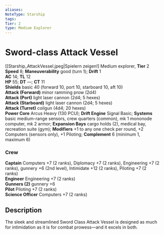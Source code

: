 ```yaml
---
aliases: 
NoteType: Starship
tags: 
Tier: 2
type: Medium Explorer
---
```


# Sword-class Attack Vessel

[[Starship_AttackVessel.jpeg|Spielern zeigen!]
Medium explorer, **Tier** 2 
**Speed** 8; **Maneuverability** good (turn 1); **Drift** 1  
**AC** 14; **TL** 12  
**HP** 55; **DT** —; **CT** 11  
**Shields** basic 40 (forward 10, port 10, starboard 10, aft 10)  
**Attack (Forward)** minor ramming prow (2d4)  
**Attack (Port)** light laser cannon (2d4; 5 hexes)  
**Attack (Starboard)** light laser cannon (2d4; 5 hexes)  
**Attack (Turret)** coilgun (4d4; 20 hexes)  
**Power Core** Arcus Heavy (130 PCU); **Drift Engine** Signal Basic; **Systems** basic medium-range sensors, crew quarters (common), mk 1 mononode computer, mk 2 armor; **Expansion Bays** cargo holds (2), medical bay, recreation suite (gym); **Modifiers** +1 to any one check per round, +2 Computers (sensors only), +1 Piloting; **Complement** 6 (minimum 1, maximum 6)

### Crew

**Captain** Computers +7 (2 ranks), Diplomacy +7 (2 ranks), Engineering +7 (2 ranks), gunnery +6 (2nd level), Intimidate +12 (2 ranks), Piloting +7 (2 ranks)  
**Engineer** Engineering +7 (2 ranks)  
**Gunners (2)** gunnery +6  
**Pilot** Piloting +7 (2 ranks)  
**Science Officer** Computers +7 (2 ranks)

## Description

The sleek and streamlined Sword Class Attack Vessel is designed as much for intimidation as it is for combat prowess—and it excels in both.
